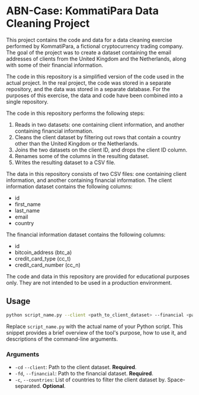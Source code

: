 # ABN-Case: KommatiPara Data Cleaning Project

This project contains the code and data for a data cleaning exercise performed by KommatiPara, a fictional cryptocurrency trading company. The goal of the project was to create a dataset containing the email addresses of clients from the United Kingdom and the Netherlands, along with some of their financial information.

The code in this repository is a simplified version of the code used in the actual project. In the real project, the code was stored in a separate repository, and the data was stored in a separate database. For the purposes of this exercise, the data and code have been combined into a single repository.

The code in this repository performs the following steps:
1. Reads in two datasets: one containing client information, and another containing financial information.
2. Cleans the client dataset by filtering out rows that contain a country other than the United Kingdom or the Netherlands.
3. Joins the two datasets on the client ID, and drops the client ID column.
4. Renames some of the columns in the resulting dataset.
5. Writes the resulting dataset to a CSV file.

The data in this repository consists of two CSV files: one containing client information, and another containing financial information. The client information dataset contains the following columns:
- id
- first_name
- last_name
- email
- country

The financial information dataset contains the following columns:
- id
- bitcoin_address (btc_a)
- credit_card_type (cc_t)
- credit_card_number (cc_n)

The code and data in this repository are provided for educational purposes only. They are not intended to be used in a production environment.

## Usage

```bash
python script_name.py --client <path_to_client_dataset> --financial <path_to_financial_dataset> [--countries <country1> <country2> ...]
```

Replace `script_name.py` with the actual name of your Python script. This snippet provides a brief overview of the tool's purpose, how to use it, and descriptions of the command-line arguments.

### Arguments
- `-cd` `--client`: Path to the client dataset. **Required**.
- `-fd`, `--financial`: Path to the financial dataset. **Required**.
- `-c`, `--countries`: List of countries to filter the client dataset by. Space-separated. **Optional**.
